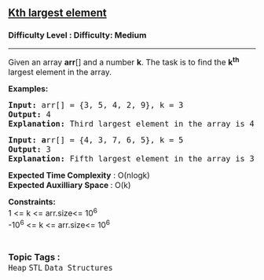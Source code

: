 <h2><a href="https://www.geeksforgeeks.org/problems/kth-largest-element5034/1?page=2&category=Sorting,Hash,Matrix,Linked%20List,Binary%20Search%20Tree,Map,Heap&difficulty=Medium&status=unsolved,attempted&sortBy=accuracy">Kth largest element</a></h2><h3>Difficulty Level : Difficulty: Medium</h3><hr><div class="problems_problem_content__Xm_eO"><p><span style="font-size: 12pt;">Given an array <strong>arr</strong>[] and a number <strong>k</strong>. The task is to find the <strong>k<sup>th</sup></strong> largest element in the array.</span></p>
<p><span style="font-size: 12pt;"><strong>Examples:</strong></span></p>
<pre><span style="font-size: 12pt;"><strong>Input: </strong>arr[] = {3, 5, 4, 2, 9}, k = 3
<strong>Output: </strong>4<strong>
Explanation: </strong>Third largest element in the array is 4.
</span></pre>
<pre><span style="font-size: 12pt;"><strong>Input: a</strong>rr[] = {4, 3, 7, 6, 5}, k = 5
<strong>Output: </strong>3<strong>
Explanation: </strong>Fifth largest element in the array is 3.</span></pre>
<p><span style="font-size: 12pt;"><strong>Expected Time Complexity</strong> : O(nlogk)<br><strong>Expected Auxilliary Space&nbsp;</strong>: O(k)</span></p>
<p><span style="font-size: 12pt;"><strong>Constraints:</strong><br>1 &lt;= k &lt;= arr.size&lt;= 10<sup>6<br></sup>-10<sup>6</sup> &lt;= k &lt;= arr.size&lt;= 10<sup>6</sup><sup><br></sup></span></p></div><br><p><span style=font-size:18px><strong>Topic Tags : </strong><br><code>Heap</code>&nbsp;<code>STL</code>&nbsp;<code>Data Structures</code>&nbsp;